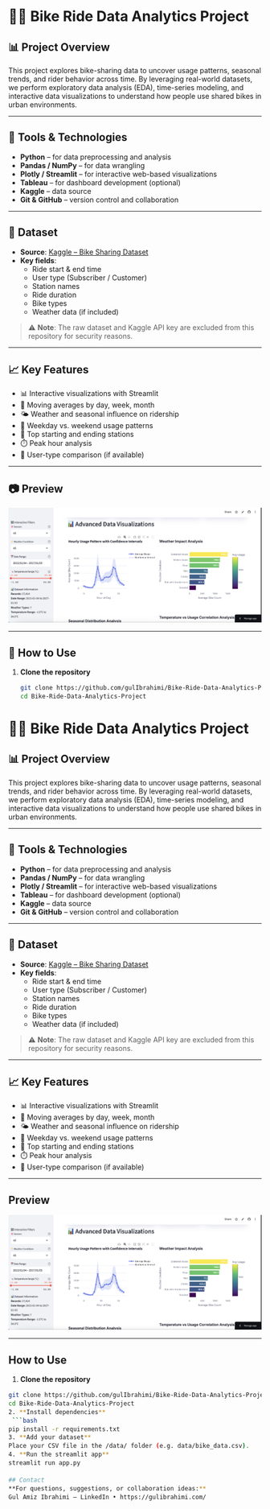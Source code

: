 # 🚴‍♀️ Bike Ride Data Analytics Project

## 📊 Project Overview

This project explores bike-sharing data to uncover usage patterns, seasonal trends, and rider behavior across time. By leveraging real-world datasets, we perform exploratory data analysis (EDA), time-series modeling, and interactive data visualizations to understand how people use shared bikes in urban environments.

---

## 🧰 Tools & Technologies

- **Python** – for data preprocessing and analysis  
- **Pandas / NumPy** – for data wrangling  
- **Plotly / Streamlit** – for interactive web-based visualizations  
- **Tableau** – for dashboard development (optional)  
- **Kaggle** – data source  
- **Git & GitHub** – version control and collaboration  

---

## 📁 Dataset

- **Source**: [Kaggle – Bike Sharing Dataset](https://www.kaggle.com/)
- **Key fields**:
  - Ride start & end time  
  - User type (Subscriber / Customer)  
  - Station names  
  - Ride duration  
  - Bike types  
  - Weather data (if included)

> ⚠️ **Note**: The raw dataset and Kaggle API key are excluded from this repository for security reasons.

---

## 📈 Key Features

- 📊 Interactive visualizations with Streamlit  
- 🧭 Moving averages by day, week, month  
- 🌤️ Weather and seasonal influence on ridership  
- 📅 Weekday vs. weekend usage patterns  
- 📍 Top starting and ending stations  
- ⏱️ Peak hour analysis  
- 👤 User-type comparison (if available)

---

## 📷 Preview

![Dashboard Preview](assets/preview.png) <!-- Replace with actual image path or remove if unavailable -->

---

## 🚀 How to Use

1. **Clone the repository**  
   ```bash
   git clone https://github.com/gulIbrahimi/Bike-Ride-Data-Analytics-Project.git
   cd Bike-Ride-Data-Analytics-Project
# 🚴‍♀️ Bike Ride Data Analytics Project

## 📊 Project Overview

This project explores bike-sharing data to uncover usage patterns, seasonal trends, and rider behavior across time. By leveraging real-world datasets, we perform exploratory data analysis (EDA), time-series modeling, and interactive data visualizations to understand how people use shared bikes in urban environments.

---

## 🧰 Tools & Technologies

- **Python** – for data preprocessing and analysis  
- **Pandas / NumPy** – for data wrangling  
- **Plotly / Streamlit** – for interactive web-based visualizations  
- **Tableau** – for dashboard development (optional)  
- **Kaggle** – data source  
- **Git & GitHub** – version control and collaboration  

---

## 📁 Dataset

- **Source**: [Kaggle – Bike Sharing Dataset](https://www.kaggle.com/)
- **Key fields**:
  - Ride start & end time  
  - User type (Subscriber / Customer)  
  - Station names  
  - Ride duration  
  - Bike types  
  - Weather data (if included)

> ⚠️ **Note**: The raw dataset and Kaggle API key are excluded from this repository for security reasons.

---

## 📈 Key Features

- 📊 Interactive visualizations with Streamlit  
- 🧭 Moving averages by day, week, month  
- 🌤️ Weather and seasonal influence on ridership  
- 📅 Weekday vs. weekend usage patterns  
- 📍 Top starting and ending stations  
- ⏱️ Peak hour analysis  
- 👤 User-type comparison (if available)

---

## Preview

![Dashboard Preview](assets/preview.png) <!-- Replace with actual image path or remove if unavailable -->

---

## How to Use

1. **Clone the repository**  
  ```bash
  git clone https://github.com/gulIbrahimi/Bike-Ride-Data-Analytics-Project.git
  cd Bike-Ride-Data-Analytics-Project
2. **Install dependencies**  
   ```bash
  pip install -r requirements.txt
3. **Add your dataset**
  Place your CSV file in the /data/ folder (e.g. data/bike_data.csv).
4. **Run the streamlit app**
  streamlit run app.py

## Contact
**For questions, suggestions, or collaboration ideas:**
Gul Amiz Ibrahimi – LinkedIn • https://gulibrahimi.com/